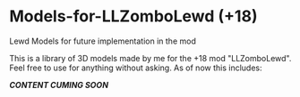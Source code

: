 # Models-for-LLZomboLewd (+18)
Lewd Models for future implementation in the mod

This is a library of 3D models made by me for the +18 mod "LLZomboLewd". Feel free to use for anything without asking.
As  of now this includes:

***CONTENT CUMING SOON***
